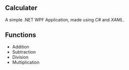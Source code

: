 ## Calculater

A simple .NET WPF Application, made using *C#* and *XAML*.

## Functions
* Addition
* Subtraction
* Division
* Multiplication

